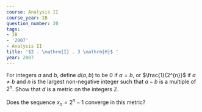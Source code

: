 ```yaml
---
course: Analysis II
course_year: IB
question_number: 20
tags:
- IB
- '2007'
- Analysis II
title: '$2 . \mathrm{I} . 3 \mathrm{H}$ '
year: 2007
---
```



For integers $a$ and $b$, define $d(a, b)$ to be 0 if $a=b$, or $\frac{1}{2^{n}}$ if $a \neq b$ and $n$ is the largest non-negative integer such that $a-b$ is a multiple of $2^{n}$. Show that $d$ is a metric on the integers $\mathbb{Z}$.

Does the sequence $x_{n}=2^{n}-1$ converge in this metric?